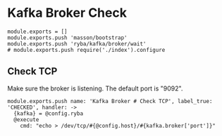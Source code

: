 
# Kafka Broker Check

    module.exports = []
    module.exports.push 'masson/bootstrap'
    module.exports.push 'ryba/kafka/broker/wait'
    # module.exports.push require('./index').configure

## Check TCP

Make sure the broker is listening. The default port is "9092".

    module.exports.push name: 'Kafka Broker # Check TCP', label_true: 'CHECKED', handler: ->
      {kafka} = @config.ryba
      @execute
        cmd: "echo > /dev/tcp/#{@config.host}/#{kafka.broker['port']}"
